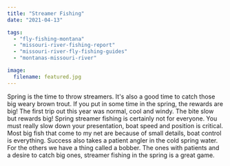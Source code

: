```yaml
---
title: "Streamer Fishing"
date: "2021-04-13"

tags: 
  - "fly-fishing-montana"
  - "missouri-river-fishing-report"
  - "missouri-river-fly-fishing-guides"
  - "montanas-missouri-river"

image:
  filename: featured.jpg
---
```


Spring is the time to throw streamers. It's also a good time to catch those big weary brown trout. If you put in some time in the spring, the rewards are big! The first trip out this year was normal, cool and windy. The bite slow but rewards big! Spring streamer fishing is certainly not for everyone. You must really slow down your presentation, boat speed and position is critical. Most big fish that come to my net are because of small details, boat control is everything. Success also takes a patient angler in the cold spring water. For the others we have a thing called a bobber. The ones with patients and a desire to catch big ones, streamer fishing in the spring is a great game.
